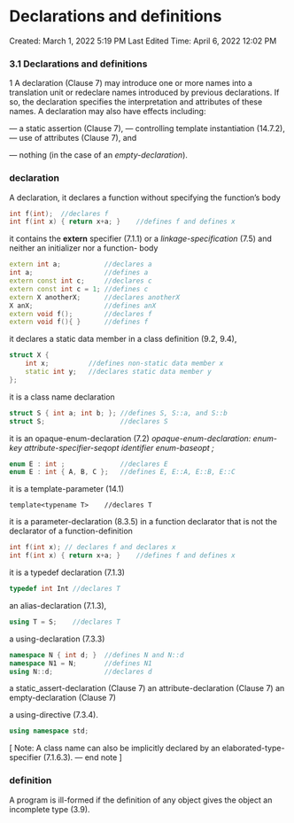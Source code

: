# Declarations and definitions

Created: March 1, 2022 5:19 PM
Last Edited Time: April 6, 2022 12:02 PM

### 3.1 Declarations and definitions

1 A declaration (Clause 7) may introduce one or more names into a translation unit or redeclare names introduced by previous declarations. If so, the declaration specifies the interpretation and attributes of these names. A declaration may also have effects including:

— a static assertion (Clause 7), — controlling template instantiation (14.7.2), — use of attributes (Clause 7), and

— nothing (in the case of an *empty-declaration*).

### declaration

A declaration, it declares a function without specifying the function’s body

```cpp
int f(int);  //declares f
int f(int x) { return x+a; }    //defines f and defines x
```

it contains the **extern** specifier (7.1.1) or a *linkage-specification* (7.5) and neither an initializer nor a function- body

```cpp
extern int a;           //declares a
int a;                  //defines a
extern const int c;     //declares c
extern const int c = 1; //defines c
extern X anotherX;      //declares anotherX
X anX;                  //defines anX
extern void f();        //declares f
extern void f(){ }      //defines f
```

it declares a static data member in a class definition (9.2, 9.4),

```cpp
struct X {
	int x;          //defines non-static data member x
	static int y;   //declares static data member y
};
```

it is a class name declaration

```cpp
struct S { int a; int b; }; //defines S, S::a, and S::b
struct S;                   //declares S
```

it is an opaque-enum-declaration (7.2) *opaque-enum-declaration:* *enum-key attribute-specifier-seqopt identifier enum-baseopt ;*

```cpp
enum E : int ;              //declares E
enum E : int { A, B, C };   //defines E, E::A, E::B, E::C
```

it is a template-parameter (14.1)

```
template<typename T>    //declares T
```

it is a parameter-declaration (8.3.5) in a function declarator that is not the declarator of a function-definition

```cpp
int f(int x); // declares f and declares x
int f(int x) { return x+a; }    //defines f and defines x
```

it is a typedef declaration (7.1.3)

```cpp
typedef int Int //declares T
```

an alias-declaration (7.1.3),

```cpp
using T = S;    //declares T
```

a using-declaration (7.3.3)

```cpp
namespace N { int d; }  //defines N and N::d
namespace N1 = N;       //defines N1
using N::d;             //declares d
```

a static_assert-declaration (Clause 7) an attribute-declaration (Clause 7) an empty-declaration (Clause 7)

a using-directive (7.3.4).

```cpp
using namespace std;
```

[ Note: A class name can also be implicitly declared by an elaborated-type-specifier (7.1.6.3). — end note ]

### definition

A program is ill-formed if the definition of any object gives the object an incomplete type (3.9).